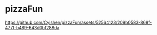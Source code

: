 # pizzaFun

  https://github.com/Cyishen/pizzaFun/assets/52564123/209b0583-868f-477f-b489-643d0bf288da


